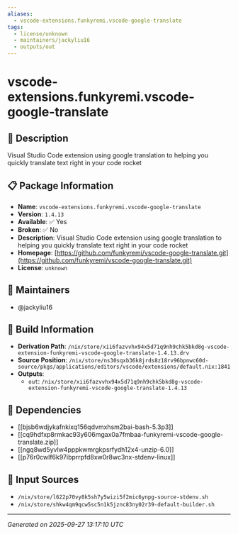 ```yaml
---
aliases:
  - vscode-extensions.funkyremi.vscode-google-translate
tags:
  - license/unknown
  - maintainers/jackyliu16
  - outputs/out
---
```


# vscode-extensions.funkyremi.vscode-google-translate

## 📝 Description

Visual Studio Code extension using google translation to helping you quickly translate text right in your code rocket

## 📋 Package Information

- **Name**: `vscode-extensions.funkyremi.vscode-google-translate`
- **Version**: `1.4.13`
- **Available**: ✅ Yes
- **Broken**: ✅ No
- **Description**: Visual Studio Code extension using google translation to helping you quickly translate text right in your code rocket
- **Homepage**: [https://github.com/funkyremi/vscode-google-translate.git](https://github.com/funkyremi/vscode-google-translate.git)
- **License**: `unknown`
## 👥 Maintainers

- @jackyliu16


## 🔧 Build Information

- **Derivation Path**: `/nix/store/xii6fazvvhx94x5d71q9nh9chk5bkd8g-vscode-extension-funkyremi-vscode-google-translate-1.4.13.drv`
- **Source Position**: `/nix/store/ns30sqxb36k8jrds8z18rv96bpnwc60d-source/pkgs/applications/editors/vscode/extensions/default.nix:1841`
- **Outputs**:
  - `out`:  `/nix/store/xii6fazvvhx94x5d71q9nh9chk5bkd8g-vscode-extension-funkyremi-vscode-google-translate-1.4.13`

## 🔗 Dependencies

- [[bjsb6wdjykafnkixq156qdvmxhsm2bai-bash-5.3p3]]
- [[cq9hdfxp8rmkac93y606mgax0a7fmbaa-funkyremi-vscode-google-translate.zip]]
- [[ngq8wd5yvlw4pppkwmrgkpsrfydh12x4-unzip-6.0]]
- [[p76r0cwlf6k97ibprrpfd8xw0r8wc3nx-stdenv-linux]]

## 📁 Input Sources

- `/nix/store/l622p70vy8k5sh7y5wizi5f2mic6ynpg-source-stdenv.sh`
- `/nix/store/shkw4qm9qcw5sc5n1k5jznc83ny02r39-default-builder.sh`

---
*Generated on 2025-09-27 13:17:10 UTC*
